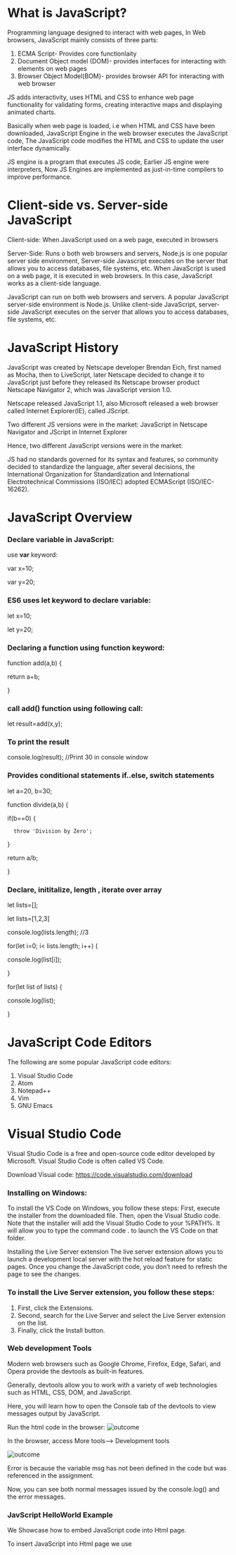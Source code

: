 # What is JavaScript?
Programming language designed to interact with web pages, In Web browsers, JavaScript mainly consists of three parts:
1. ECMA Script- Provides core functionlaity
2. Document Object model (DOM)- provides interfaces for interacting with elements on web pages
3. Browser Object Model(BOM)- provides browser API for interacting with web browser

JS adds interactivity, uses HTML and CSS to enhance web page functionality for validating forms, creating interactive maps and displaying animated charts.

Basically when web page is loaded, i.e when HTML and CSS have been downloaded, JavaScript Engine in the web browser executes the JavaScript code, The JavaScript code modifies the HTML and CSS to update the user interface dynamically.

JS engine is a program that executes JS code, Earlier JS engine were interpreters, Now JS Engines are implemented as just-in-time compilers to improve performance.

# Client-side vs. Server-side JavaScript
Client-side: When JavaScript used on a web page, executed in browsers

Server-Side: Runs o both web browsers and servers, Node.js is one popular server side environment, Server-side Javascript executes on the server that allows you to access databases, file systems, etc.
When JavaScript is used on a web page, it is executed in web browsers. In this case, JavaScript works as a client-side language.

JavaScript can run on both web browsers and servers. A popular JavaScript server-side environment is Node.js. Unlike client-side JavaScript, server-side JavaScript executes on the server that allows you to access databases, file systems, etc.

# JavaScript History
JavaScript was created by Netscape developer Brendan Eich, first named as Mocha, then to LiveScript, later Netscape decided to change it to JavaScript just before they released its Netscape browser product Netscape Navigator 2, which was JavaScript version 1.0.

Netscape released JavaScript 1.1, also Microsoft released a web browser called Internet Explorer(IE), called JScript.

Two different JS versions were in the market: JavaScript in Netscape Navigator and JScript in Internet Explorer

Hence, two different JavaScript versions were in the market:

JS had no standards governed for its syntax and features, so community decided to standardize the language, after several decisions, the International Organization for Standardization and International Electrotechnical Commissions (ISO/IEC) adopted ECMAScript (ISO/IEC-16262).

# JavaScript Overview
### Declare variable in JavaScript:
use **var** keyword:

var x=10;

var y=20;

### ES6 uses let keyword to declare variable:
let x=10;

let y=20;

### Declaring a function using function keyword:
function add(a,b) {

return a+b;

}

### call add() function using following call:
let result=add(x,y);

### To print the result
console.log(result); //Print 30 in console window

### Provides conditional statements if..else, switch statements
let a=20, b=30;

function divide(a,b) {

  if(b==0) {
    
      throw 'Division by Zero';
    
  }
  
  return a/b;
  
 }
 
 ### Declare, inititalize, length , iterate over array
 
 let lists=[];
 
 let lists=[1,2,3]
 
 console.log(lists.length); //3
 
 for(let i=0; i< lists.length; i++) {
 
  console.log(list[i]);
  
 }
 
 for(let list of lists) {
 
  console.log(list);
  
 }
 
 # JavaScript Code Editors
 
 The following are some popular JavaScript code editors:
1. Visual Studio Code
2. Atom
3. Notepad++
4. Vim
5. GNU Emacs

# Visual Studio Code
Visual Studio Code is a free and open-source code editor developed by Microsoft. Visual Studio Code is often called VS Code.

Download Visual code: https://code.visualstudio.com/download

### Installing on Windows:
To install the VS Code on Windows, you follow these steps:
First, execute the installer from the downloaded file. Then, open the Visual Studio code. Note that the installer will add the Visual Studio Code to your %PATH%. It will allow you to type the command code . to launch the VS Code on that folder.

Installing the Live Server extension
The live server extension allows you to launch a development local server with the hot reload feature for static pages. Once you change the JavaScript code, you don’t need to refresh the page to see the changes.

### To install the Live Server extension, you follow these steps:
1. First, click the Extensions.
2. Second, search for the Live Server and select the Live Server extension on the list.
3. Finally, click the Install button.

### Web development Tools
Modern web browsers such as Google Chrome, Firefox, Edge, Safari, and Opera provide the devtools as built-in features.

Generally, devtools allow you to work with a variety of web technologies such as HTML, CSS, DOM, and JavaScript.

Here, you will learn how to open the Console tab of the devtools to view messages output by JavaScript.

Run the html code in the browser:
![outcome](./devtools.JPG)

In the browser, access More tools--> Development tools

![outcome](./dev.JPG)

Error is because the variable msg has not been defined in the code but was referenced in the assignment.

Now, you can see both normal messages issued by the console.log() and the error messages. 

### JavScript HelloWorld Example
We Showcase how to embed JavaScript code into Html page.

To insert JavaScript into Html page we use <script> element, which can be used in two ways.
1. Embed JavaScript code in an Html page
2. Referencing an external JavaScript file


### Embed JavaScript code in an Html Page

Refer to the HelloWorld.html file, double click which triggers HelloWorld messgae in the browser.

![outcome](./01.JPG)

![outcome](./02.JPG)

### Include an External JavaScript file

Create file with .js extension and place it in directory.

Then use the URL to the JavaScript source code file in the src attribute of the <script> element

app.js file will look like this:

![outcome](./03.JPG)

html file look like this: Create a directory called js and save the html file and import the app.js file in the html file using <script> element as shown.

![outcome](./04.JPG)

![outcome](./02.JPG)

Multiple JavaScript files on a page are interpreted in an oder they appear by the JavaScript engine. For example as shown below
When you have multiple JavaScript files on a page, the JavaScript engine interprets the files in the order that they appear. For example: as shown below, service.js is interpreted first then app.js file.

![outcome](./05.JPG)

Refer to HelloWorld_External_js.html file: 

![outcome](./08.JPG)

![outcome](./09.JPG)

![outcome](./10.JPG)

It is always recommended when you have many external JavaScript files, include them just befor the <body> tag is closed.

### The asynch and defer attributes

To change how browser executes JavaScript files, async and defer attributes of ,script> element is used. Attributes will take effect only on external script files. 

async attribute instructs web browser to execute asynchronously, execution of files doesnot guarntee any order, as in shown below either service.js or app.js can be executed first.

![outcome](./06.JPG)



The defer attribute requests the web browser to execute the script file after the HTML document has been parsed.

![outcome](./07.JPG)

Even though we place the <script> element in the <head> section, the script will wait for the browser to receive the closing tag <html> to start executing.

# Summary
1. Use <script> element to include a JavaScript file in a HTML page.
2. The async attribute of the <script> element instructs the web browser to fetch the JavaScript file in parallel and then parse and execute as soon as the JavaScript file is available.
3. The defer attribute of the <script> element allows the web browser to execute the JavaScript file after the document has been parsed.



